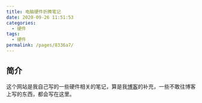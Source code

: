 ```yaml
---
title: 电脑硬件折腾笔记
date: 2020-09-26 11:51:53
categories: 
  - 硬件
tags: 
  - 硬件
permalink: /pages/8336a7/
---
```


## 简介

这个网站是我自己写的一些硬件相关的笔记，算是我[博客](https://blog.xxwhite.com)的补充，一些不敢往博客上写的东西，都会写在这里。
